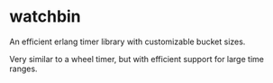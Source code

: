 # watchbin
An efficient erlang timer library with customizable bucket sizes.

Very similar to a wheel timer, but with efficient support for large time ranges.
